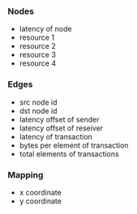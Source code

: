 ### Nodes
- latency of node
- resource 1
- resource 2
- resource 3
- resource 4


### Edges
- src node id
- dst node id
- latency offset of sender
- latency offset of reseiver
- latency of transaction
- bytes per element of transaction
- total elements of transactions

### Mapping
- x coordinate
- y coordinate